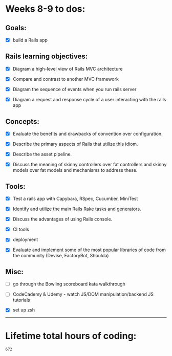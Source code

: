 # Weeks 8-9 to dos:


## Goals:

- [x] build a Rails app


## Rails learning objectives:

- [x] Diagram a high-level view of Rails MVC architecture
- [x] Compare and contrast to another MVC framework
- [x] Diagram the sequence of events when you run rails server
- [x] Diagram a request and response cycle of a user interacting with the rails app


## Concepts:

- [x] Evaluate the benefits and drawbacks of convention over configuration.
- [x] Describe the primary aspects of Rails that utilize this idiom.
- [x] Describe the asset pipeline.
- [x] Discuss the meaning of skinny controllers over fat controllers and skinny models over fat models and mechanisms to address these.


## Tools:

- [x] Test a rails app with Capybara, RSpec, Cucumber, MiniTest
- [x] Identify and utilize the main Rails Rake tasks and generators.
- [x] Discuss the advantages of using Rails console.
- [x] CI tools 
- [x] deployment
- [x] Evaluate and implement some of the most popular libraries of code from the community (Devise, FactoryBot, Shoulda)


## Misc:

- [ ] go through the Bowling scoreboard kata walkthrough 
- [ ] CodeCademy & Udemy - watch JS/DOM manipulation/backend JS tutorials
- [x] set up zsh





---

# Lifetime total hours of coding:

```
672
```
